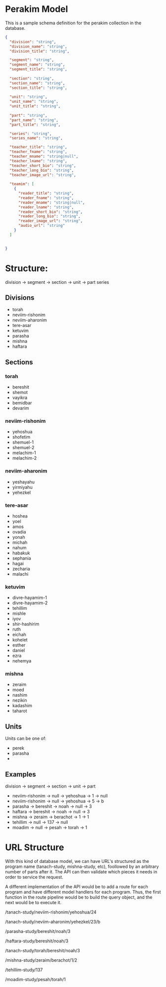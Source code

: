 # Perakim Model

This is a sample schema definition for the perakim collection in the database.

```json
{
  "division": "string",
  "division_name": "string",
  "division_title": "string",

  "segment": "string",
  "segment_name": "string",
  "segment_title": "string",
  
  "section": "string",
  "section_name": "string",
  "section_title": "string",
  
  "unit": "string",
  "unit_name": "string",
  "unit_title": "string",
  
  "part": "string",
  "part_name": "string",
  "part_title": "string",

  "series": "string",
  "series_name": "string",

  "teacher_title": "string",
  "teacher_fname": "string",
  "teacher_mname": "string|null",
  "teacher_lname": "string",
  "teacher_short_bio": "string",
  "teacher_long_bio": "string",
  "teacher_image_url": "string",
  
  "teamim": [
    {    
      "reader_title": "string",
      "reader_fname": "string",
      "reader_mname": "string|null",
      "reader_lname": "string",
      "reader_short_bio": "string",
      "reader_long_bio": "string",
      "reader_image_url": "string",
      "audio_url": "string"
    }
  ]
  

}
```

# Structure:

division -> segment -> section -> unit -> part
series

## Divisions

* torah
* neviim-rishonim
* neviim-aharonim
* tere-asar
* ketuvim
* parasha
* mishna
* haftara

## Sections

### torah

* bereshit
* shemot
* vayikra
* bemidbar
* devarim

### neviim-rishonim

* yehoshua
* shofetim
* shemuel-1
* shemuel-2
* melachim-1
* melachim-2

### neviim-aharonim

* yeshayahu
* yirmiyahu
* yehezkel

### tere-asar

* hoshea
* yoel
* amos
* ovadia
* yonah
* michah
* nahum
* habakuk
* sephania
* hagai
* zecharia
* malachi

### ketuvim

* divre-hayamim-1
* divre-hayamim-2
* tehillim
* mishle
* iyov
* shir-hashirim
* ruth
* eichah
* kohelet
* esther
* daniel
* ezra
* nehemya

### mishna

* zeraim
* moed
* nashim
* nezikin
* kadashim
* taharot

## Units

Units can be one of:

* perek
* parasha
* 

## Examples

division -> segment -> section -> unit -> part

* neviim-rishonim -> null -> yehoshua -> 1 -> null
* neviim-rishonim -> null -> yehoshua -> 5 -> b
* parasha -> bereshit -> noah -> null -> 3
* haftara -> bereshit -> noah -> null -> 3
* mishna -> zeraim -> berachot -> 1 -> 1
* tehillim -> null -> 137 -> null
* moadim -> null -> pesah -> torah -> 1

# URL Structure

With this kind of database model, we can have URL's structured as the program name (tanach-study, mishna-study, etc), foollowed by an arbitrary number of parts after it. The API can then validate which pieces it needs in order to service the request.

A different implementation of the API would be to add a route for each program and have different model handlers for each program. Thus, the first function in the route pipeline would be to build the query object, and the next would be to execute it.

/tanach-study/neviim-rishonim/yehoshua/24

/tanach-study/neviim-aharonim/yehezkel/23/b

/parasha-study/bereshit/noah/3

/haftara-study/bereshit/noah/3

/tanach-study/torah/bereshit/noah/3

/mishna-study/zeraim/berachot/1/2

/tehillim-study/137

/moadim-study/pesah/torah/1
